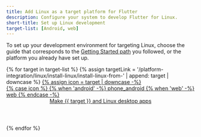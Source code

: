 ```yaml
---
title: Add Linux as a target platform for Flutter
description: Configure your system to develop Flutter for Linux.
short-title: Set up Linux development
target-list: [Android, web]
---
```


To set up your development environment for targeting Linux,
choose the guide that corresponds to the [Getting Started path][] you followed,
or the platform you already have set up.

<div class="card-grid">
{% for target in target-list %}
{% assign targetLink = '/platform-integration/linux/install-linux/install-linux-from-' | append: target | downcase %}
  <a class="card outlined-card install-card card-linux" id="install-{{target | downcase}}" href="{{targetLink}}">
    {% assign icon = target | downcase -%}
    <div class="card-leading">
      {% case icon %}
      {% when 'android' -%}
        <span class="material-symbols" aria-hidden="true">phone_android</span>
      {% when 'web' -%}
        <span class="material-symbols" aria-hidden="true">web</span>
      {% endcase -%}
    </div>
    <div class="card-header text-center">
      <header class="card-title">Make {{ target }} and Linux desktop apps</header>
    </div>
  </a>
{% endfor %}
</div>

[Getting Started path]: /get-started/install
